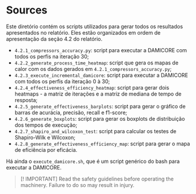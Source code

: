 # Sources

Este diretório contém os scripts utilizados para gerar todos os resultados apresentados no relatório. Eles estão organizados em ordem de apresentação da seção 4.2 do relatório.

- `4.2.1_compressors_accuracy.py`: script para executar a DAMICORE com todos os perfis na iteração 30;
- `4.2.2_generate_process_time_heatmap`: script que gera os mapas de calor com os dados gerados em `4.2.1_compressors_accuracy.py`;
- `4.2.3_execute_incremental_damicore`: script para executar a DAMICORE com todos os perfis da iteração 0 à 30;
- `4.2.4_effectiveness_efficiency_heatmap`: script para gerar dois heatmaps - a matriz de iterações e a matriz de mediana de tempo de resposta;
- `4.2.5_generate_effectiveness_barplots`: script para gerar o gráfico de barras de acurácia, precisão, recall e f1-score;
- `4.2.6_generate_boxplots`: script para gerar os boxplots de distribuição dos tempos de execução;
- `4.2.7_shapiro_and_wilcoxon_test`: script para calcular os testes de Shapiro-Wilk e Wilcoxon;
- `4.2.8_generate_effectiveness_efficiency_map`: script para gerar o mapa de eficiência por eficácia.

Há ainda o `execute_damicore.sh`, que é um script genérico do bash para executar a DAMICORE. 

> [! IMPORTANT]
> Read the safety guidelines before operating the machinery.
> Failure to do so may result in injury.